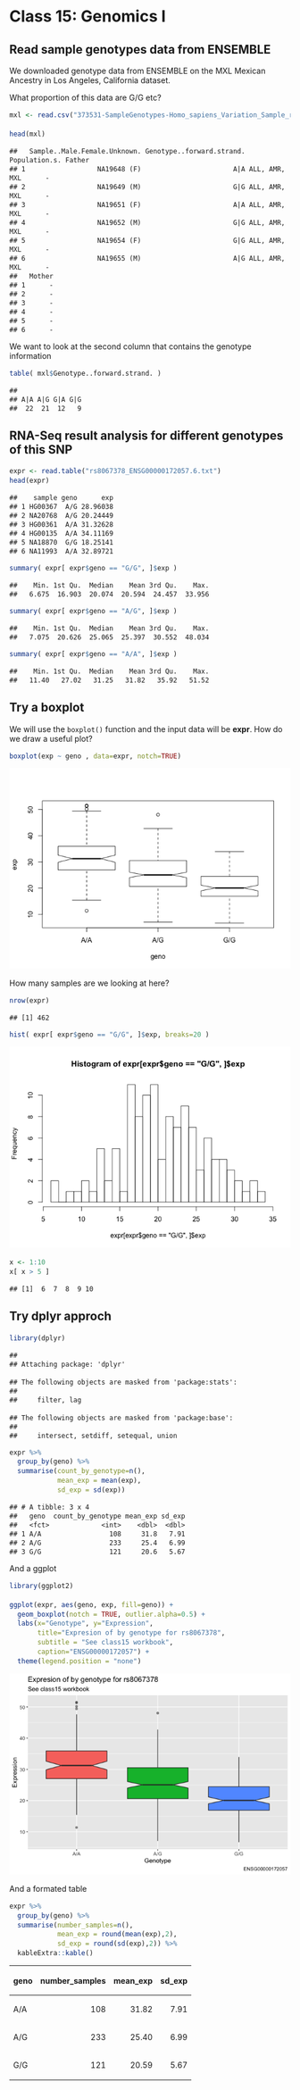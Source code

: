 Class 15: Genomics I
================

## Read sample genotypes data from ENSEMBLE

We downloaded genotype data from ENSEMBLE on the MXL Mexican Ancestry in
Los Angeles, California dataset.

What proportion of this data are G/G
etc?

``` r
mxl <- read.csv("373531-SampleGenotypes-Homo_sapiens_Variation_Sample_rs8067378.csv")

head(mxl)
```

    ##   Sample..Male.Female.Unknown. Genotype..forward.strand. Population.s. Father
    ## 1                  NA19648 (F)                       A|A ALL, AMR, MXL      -
    ## 2                  NA19649 (M)                       G|G ALL, AMR, MXL      -
    ## 3                  NA19651 (F)                       A|A ALL, AMR, MXL      -
    ## 4                  NA19652 (M)                       G|G ALL, AMR, MXL      -
    ## 5                  NA19654 (F)                       G|G ALL, AMR, MXL      -
    ## 6                  NA19655 (M)                       A|G ALL, AMR, MXL      -
    ##   Mother
    ## 1      -
    ## 2      -
    ## 3      -
    ## 4      -
    ## 5      -
    ## 6      -

We want to look at the second column that contains the genotype
information

``` r
table( mxl$Genotype..forward.strand. )
```

    ## 
    ## A|A A|G G|A G|G 
    ##  22  21  12   9

## RNA-Seq result analysis for different genotypes of this SNP

``` r
expr <- read.table("rs8067378_ENSG00000172057.6.txt")
head(expr)
```

    ##    sample geno      exp
    ## 1 HG00367  A/G 28.96038
    ## 2 NA20768  A/G 20.24449
    ## 3 HG00361  A/A 31.32628
    ## 4 HG00135  A/A 34.11169
    ## 5 NA18870  G/G 18.25141
    ## 6 NA11993  A/A 32.89721

``` r
summary( expr[ expr$geno == "G/G", ]$exp )
```

    ##    Min. 1st Qu.  Median    Mean 3rd Qu.    Max. 
    ##   6.675  16.903  20.074  20.594  24.457  33.956

``` r
summary( expr[ expr$geno == "A/G", ]$exp )
```

    ##    Min. 1st Qu.  Median    Mean 3rd Qu.    Max. 
    ##   7.075  20.626  25.065  25.397  30.552  48.034

``` r
summary( expr[ expr$geno == "A/A", ]$exp )
```

    ##    Min. 1st Qu.  Median    Mean 3rd Qu.    Max. 
    ##   11.40   27.02   31.25   31.82   35.92   51.52

## Try a boxplot

We will use the `boxplot()` function and the input data will be
**expr**. How do we draw a useful plot?

``` r
boxplot(exp ~ geno , data=expr, notch=TRUE)
```

![](class15_files/figure-gfm/unnamed-chunk-7-1.png)<!-- -->

How many samples are we looking at here?

``` r
nrow(expr)
```

    ## [1] 462

``` r
hist( expr[ expr$geno == "G/G", ]$exp, breaks=20 )
```

![](class15_files/figure-gfm/unnamed-chunk-9-1.png)<!-- -->

``` r
x <- 1:10
x[ x > 5 ]
```

    ## [1]  6  7  8  9 10

## Try dplyr approch

``` r
library(dplyr)
```

    ## 
    ## Attaching package: 'dplyr'

    ## The following objects are masked from 'package:stats':
    ## 
    ##     filter, lag

    ## The following objects are masked from 'package:base':
    ## 
    ##     intersect, setdiff, setequal, union

``` r
expr %>%
  group_by(geno) %>%
  summarise(count_by_genotype=n(),
            mean_exp = mean(exp),
            sd_exp = sd(exp))
```

    ## # A tibble: 3 x 4
    ##   geno  count_by_genotype mean_exp sd_exp
    ##   <fct>             <int>    <dbl>  <dbl>
    ## 1 A/A                 108     31.8   7.91
    ## 2 A/G                 233     25.4   6.99
    ## 3 G/G                 121     20.6   5.67

And a ggplot

``` r
library(ggplot2)

ggplot(expr, aes(geno, exp, fill=geno)) +
  geom_boxplot(notch = TRUE, outlier.alpha=0.5) +
  labs(x="Genotype", y="Expression",
       title="Expresion of by genotype for rs8067378",
       subtitle = "See class15 workbook",
       caption="ENSG00000172057") +
  theme(legend.position = "none") 
```

![](class15_files/figure-gfm/unnamed-chunk-13-1.png)<!-- -->

And a formated table

``` r
expr %>%
  group_by(geno) %>%
  summarise(number_samples=n(),
            mean_exp = round(mean(exp),2),
            sd_exp = round(sd(exp),2)) %>%
  kableExtra::kable()
```

<table>

<thead>

<tr>

<th style="text-align:left;">

geno

</th>

<th style="text-align:right;">

number\_samples

</th>

<th style="text-align:right;">

mean\_exp

</th>

<th style="text-align:right;">

sd\_exp

</th>

</tr>

</thead>

<tbody>

<tr>

<td style="text-align:left;">

A/A

</td>

<td style="text-align:right;">

108

</td>

<td style="text-align:right;">

31.82

</td>

<td style="text-align:right;">

7.91

</td>

</tr>

<tr>

<td style="text-align:left;">

A/G

</td>

<td style="text-align:right;">

233

</td>

<td style="text-align:right;">

25.40

</td>

<td style="text-align:right;">

6.99

</td>

</tr>

<tr>

<td style="text-align:left;">

G/G

</td>

<td style="text-align:right;">

121

</td>

<td style="text-align:right;">

20.59

</td>

<td style="text-align:right;">

5.67

</td>

</tr>

</tbody>

</table>
